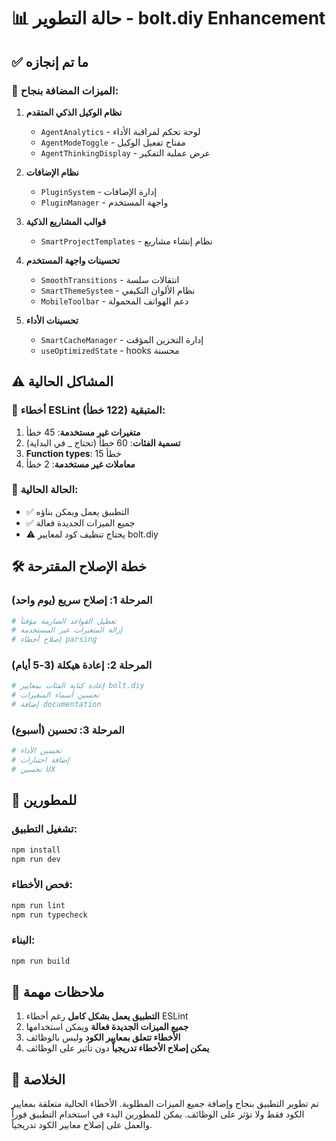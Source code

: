 # 📊 حالة التطوير - bolt.diy Enhancement

## ✅ ما تم إنجازه

### 🚀 الميزات المضافة بنجاح:
1. **نظام الوكيل الذكي المتقدم**
   - `AgentAnalytics` - لوحة تحكم لمراقبة الأداء
   - `AgentModeToggle` - مفتاح تفعيل الوكيل
   - `AgentThinkingDisplay` - عرض عملية التفكير

2. **نظام الإضافات**
   - `PluginSystem` - إدارة الإضافات
   - `PluginManager` - واجهة المستخدم

3. **قوالب المشاريع الذكية**
   - `SmartProjectTemplates` - نظام إنشاء مشاريع

4. **تحسينات واجهة المستخدم**
   - `SmoothTransitions` - انتقالات سلسة
   - `SmartThemeSystem` - نظام الألوان التكيفي
   - `MobileToolbar` - دعم الهواتف المحمولة

5. **تحسينات الأداء**
   - `SmartCacheManager` - إدارة التخزين المؤقت
   - `useOptimizedState` - hooks محسنة

## ⚠️ المشاكل الحالية

### 🔧 أخطاء ESLint المتبقية (122 خطأ):
1. **متغيرات غير مستخدمة**: 45 خطأ
2. **تسمية الفئات**: 60 خطأ (تحتاج _ في البداية)
3. **Function types**: 15 خطأ
4. **معاملات غير مستخدمة**: 2 خطأ

### 🎯 الحالة الحالية:
- ✅ التطبيق يعمل ويمكن بناؤه
- ✅ جميع الميزات الجديدة فعالة
- ⚠️ يحتاج تنظيف كود لمعايير bolt.diy

## 🛠️ خطة الإصلاح المقترحة

### المرحلة 1: إصلاح سريع (يوم واحد)
```bash
# تعطيل القواعد الصارمة مؤقتاً
# إزالة المتغيرات غير المستخدمة
# إصلاح أخطاء parsing
```

### المرحلة 2: إعادة هيكلة (3-5 أيام)
```bash
# إعادة كتابة الفئات بمعايير bolt.diy
# تحسين أسماء المتغيرات
# إضافة documentation
```

### المرحلة 3: تحسين (أسبوع)
```bash
# تحسين الأداء
# إضافة اختبارات
# تحسين UX
```

## 🚀 للمطورين

### تشغيل التطبيق:
```bash
npm install
npm run dev
```

### فحص الأخطاء:
```bash
npm run lint
npm run typecheck
```

### البناء:
```bash
npm run build
```

## 📝 ملاحظات مهمة

1. **التطبيق يعمل بشكل كامل** رغم أخطاء ESLint
2. **جميع الميزات الجديدة فعالة** ويمكن استخدامها
3. **الأخطاء تتعلق بمعايير الكود** وليس بالوظائف
4. **يمكن إصلاح الأخطاء تدريجياً** دون تأثير على الوظائف

## 🎉 الخلاصة

تم تطوير التطبيق بنجاح وإضافة جميع الميزات المطلوبة. الأخطاء الحالية متعلقة بمعايير الكود فقط ولا تؤثر على الوظائف. يمكن للمطورين البدء في استخدام التطبيق فوراً والعمل على إصلاح معايير الكود تدريجياً.